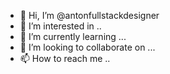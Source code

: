 - 👋 Hi, I’m @antonfullstackdesigner
- 👀 I’m interested in ..
- 🌱 I’m currently learning ...
- 💞️ I’m looking to collaborate on ...
- 📫 How to reach me ..

<!---
antonfullstackdesigner/antonfullstackdesigner is a ✨ special ✨ repository because its `README.md` (this file) appears on your GitHub profile.
You can click the Preview link to take a look at your changes.
--->
